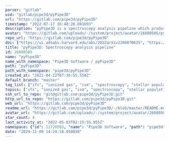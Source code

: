 ```yaml
---
parser: "gitlab"
uid: "gitlab/pipe3d/pyPipe3D"
url: "https://gitlab.com/pipe3d/pyPipe3D"
timestamp: "2022-07-17 16:48:20.891693"
description: "pyPipe3D is a spectroscopy analysis pipeline which produces coherent, easy to distribute and compare, parameters of the stellar populations and the ionized gas, suited in particular for data from the most recent optical IFS surveys."
avatar: "https://gitlab.com/uploads/-/system/project/avatar/26080505/pyPipe3D_colorido_avatar.png"
repo_url: "https://gitlab.com/pipe3d/pyPipe3D"
doi: ["https://ui.adsabs.harvard.edu/abs/2022arXiv220607062S", "https://ui.adsabs.harvard.edu/abs/2022arXiv220208027L", "https://ui.adsabs.harvard.edu/abs/2022ascl.soft06023L/abstract"]
title: "pyPipe3D: Spectroscopy analysis pipeline"
id: 26080505
name: "pyPipe3D"
name_with_namespace: "Pipe3D Software / pyPipe3D"
path: "pyPipe3D"
path_with_namespace: "pipe3d/pyPipe3D"
created_at: "2021-04-22T07:36:55.558Z"
default_branch: "master"
tag_list: ["ifs", "ionized gas", "ism", "spectroscopy", "stellar population synthesis", "techniques"]
topics: ["ifs", "ionized gas", "ism", "spectroscopy", "stellar population synthesis", "techniques"]
ssh_url_to_repo: "git@gitlab.com:pipe3d/pyPipe3D.git"
http_url_to_repo: "https://gitlab.com/pipe3d/pyPipe3D.git"
web_url: "https://gitlab.com/pipe3d/pyPipe3D"
readme_url: "https://gitlab.com/pipe3d/pyPipe3D/-/blob/master/README.md"
avatar_url: "https://gitlab.com/uploads/-/system/project/avatar/26080505/pyPipe3D_colorido_avatar.png"
star_count: 4
last_activity_at: "2022-05-03T02:15:55.955Z"
namespace: {"id": 11720503, "name": "Pipe3D Software", "path": "pipe3d", "kind": "user", "full_path": "pipe3d", "parent_id": null, "avatar_url": "/uploads/-/system/user/avatar/8675915/avatar.png", "web_url": "https://gitlab.com/pipe3d"}
date: "2024-11-09 14:24:18.950830"
---
```

